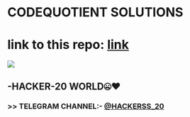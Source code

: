 # CODEQUOTIENT SOLUTIONS
# link to this repo: [link](https://github.com/Rudrakshh/CODEQUOTIENT_SOLUTIONS)
<img src="https://user-images.githubusercontent.com/69029697/123503088-3fcbce80-d66e-11eb-8440-6761becb1c5c.jpg" />

## -HACKER-20 WORLD🤐♥️
### >> TELEGRAM CHANNEL:- [@HACKERSS_20](https://t.me/Hacker_20bot)

